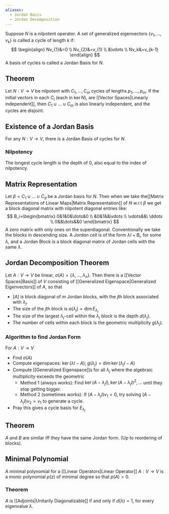 ```yaml
---
aliases:
  - Jordan Basis
  - Jordan Decomposition
---
```

Suppose $N$ is a nilpotent operator. A set of generalized eigenvectors $\{ v_{1},\dots,v_k \}$ is called a cycle of length $k$ if:
$$
\begin{align}
Nv_{1}&=0 \\
Nv_{2}&=v_{1} \\
&\vdots \\ Nv_k&=v_{k-1}
\end{align}
$$
A basis of cycles is called a Jordan Basis for $N$.
## Theorem
Let $N:V\to V$ be nilpotent with $C_{1},\dots,C_m$ cycles of lengths $p_{1},\dots,p_m$. If the initial vectors in each $C_i$ (each in $\ker N$), are [[Vector Spaces|Linearly independent]], then $C_{1}\cup\dots\cup C_m$ is also linearly independent, and the cycles are disjoint.
## Existence of a Jordan Basis
For any $N:V\to V$, there is a Jordan Basis of cycles for $N$.
### Nilpotency
The longest cycle length is the depth of $0$, also equal to the index of nilpotency.
## Matrix Representation
Let $\beta=C_{1}\cup\dots\cup C_d$ be a Jordan basis for $N$. Then when we take the[[Matrix Representations of Linear Maps|Matrix Representation]] of $N$ w.r.t $\beta$ we get a block diagonal matrix with nilpotent diagonal entries like:
$$
B_i=\begin{bmatrix}
0&1&0&\dots&0 \\
&0&1&&\vdots \\
\vdots&&\ \ddots \\
0&&\dots&&0
\end{bmatrix}
$$
A zero matrix with only ones on the superdiagonal. Conventionally we take the blocks in descending size.
A *Jordan cell* is of the form $\lambda I+B_i$, for some $\lambda$, and a Jordan Block is a block diagonal matrix of Jordan cells with the same $\lambda$.
## Jordan Decomposition Theorem
Let $A:V\to V$ be linear, $\sigma(A)=\{ \lambda, \dots,\lambda_n \}$. Then there is a [[Vector Spaces|Basis]] of $V$ consisting of [[Generalized Eigenspace|Generalized Eigenvectors]] of $A$, so that
- $[A]$ is block diagonal of $m$ Jordan blocks, with the $j$th block associated with $\lambda_j$.
- The size of the $j$th block is $a(\lambda_j)=\dim E_{\lambda_j}$
- The size of the largest $\lambda_j$-cell within the $\lambda_j$ block is the depth $d(\lambda_j)$.
- The number of cells within each block is the geometric multiplicity $g(\lambda_j)$.
### Algorithm to find Jordan Form
For $A:V\to V$
- Find $\sigma(A)$
- Compute eigenspaces: $\ker(\lambda I-A)$; $g(\lambda_j)=\dim\ker(\lambda_jI-A)$
- Compute [[Generalized Eigenspace]]s for all $\lambda_j$ where the algebraic multiplicity exceeds the geometric
	- Method 1 (always works): Find $\ker(A-\lambda_jI),\ker(A-\lambda_jI)^{2},\dots$ until they stop getting bigger.
	- Method 2 (sometimes works): If $(A-\lambda_jI)v_{1}=0$, try solving $(A-\lambda_jI)v_{2}=v_{1}$ to generate a cycle.
- Pray this gives a cycle basis for $E_{\lambda_j}$
## Theorem
$A$ and $B$ are similar iff they have the same Jordan form. (Up to reordering of blocks).
## Minimal Polynomial
A minimal polynomial for a [[Linear Operators|Linear Operator]] $A:V\to V$ is a monic polynomial $p(z)$ of minimal degree so that $p(A)=0$.
### Theorem
$A$ is [[Adjoints|Unitarily Diagonalizable]]  if and only if $d(\lambda)=1$, for every eigenvalue $\lambda$.